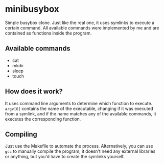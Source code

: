 # minibusybox
Simple busybox clone. Just like the real one, it uses symlinks to execute a certain command. All available commands were implemented by me and are contained as functions inside the program.
## Available commands
- cat
- mkdir
- sleep
- touch
## How does it work?
It uses command line arguments to determine which function to execute. `argv[0]` contains the name of the executable, changing if it was executed from a symlink, and if the name matches any of the available commands, it executes the corresponding function.
## Compiling
Just use the Makefile to automate the process. Alternatively, you can use `gcc` to manually compile the program, it doesn't need any external libraries or anything, but you'd have to create the symlinks yourself.
